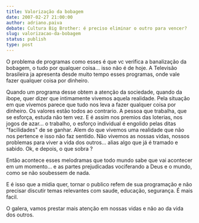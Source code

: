 ```yaml
---
title: Valorização da bobagem
date: 2007-02-27 21:00:00
author: adriano.paiva
debate: Cultura Big Brother: é preciso eliminar o outro para vencer?
slug: valorizacao-da-bobagem
status: publish 
type: post
---
```


O problema de programas como esses é que vc verifica a banalização da bobagem, o tudo por qualquer coisa... isso não é de hoje. A Televisão brasileira ja apresenta desde muito tempo esses programas, onde vale fazer qualquer coisa por dinheiro.  

Quando um programa desse obtem a atenção da sociedade, quando da ibope, quer dizer que intimamente vivemos aquela realidade. Pela situação em que vivemos parece que tudo nos leva a fazer qualquer coisa por dinheiro. Os valores estão todos ao contrario. A pessoa que trabalha, que se esforça, estuda não tem vez. E é assim nos premios das loterias, nos jogos de azar... o trabalho, o esforço individual é engolido pelas ditas "facilidades" de se ganhar. Alem do que vivemos uma realidade que não nos pertence e isso não faz sentido. Não vivemos as nossas vidas, nossos problemas para viver a vida dos outros... alias algo que já é tramado e sabido. Ok, e depois, o que sobra ?  

Então acontece esses melodramas que todo mundo sabe que vai acontecer em um momento... e as partes prejudicadas vociferando a Deus e o mundo, como se não soubessem de nada.  

E é isso que a midia quer, tornar o publico refem de sua programação e não precisar discutir temas relevantes com saude, educação, segurança. É mais facil.  

O galera, vamos prestar mais atenção em nossas vidas e não ao da vida dos outros.
